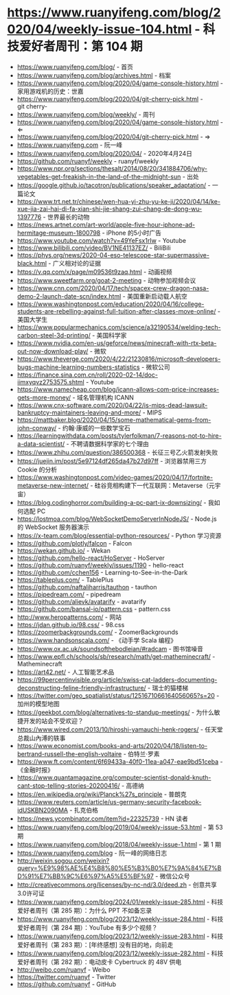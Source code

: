 # https://www.ruanyifeng.com/blog/2020/04/weekly-issue-104.html - 科技爱好者周刊：第 104 期

- https://www.ruanyifeng.com/blog/ - 首页
- https://www.ruanyifeng.com/blog/archives.html - 档案
- https://www.ruanyifeng.com/blog/2020/04/game-console-history.html - 家用游戏机的历史：世嘉
- https://www.ruanyifeng.com/blog/2020/04/git-cherry-pick.html - git cherry-
- https://www.ruanyifeng.com/blog/weekly/ - 周刊
- https://www.ruanyifeng.com/blog/2020/04/game-console-history.html - ⇐
- https://www.ruanyifeng.com/blog/2020/04/git-cherry-pick.html - ⇒
- https://www.ruanyifeng.com - 阮一峰
- https://www.ruanyifeng.com/blog/2020/04/ - 2020年4月24日
- https://github.com/ruanyf/weekly - ruanyf/weekly
- https://www.npr.org/sections/thesalt/2014/08/20/341884706/why-vegetables-get-freakish-in-the-land-of-the-midnight-sun - 出处
- https://google.github.io/tacotron/publications/speaker_adaptation/ - 一篇论文
- https://www.trt.net.tr/chinese/wen-hua-yi-zhu-yu-ke-ji/2020/04/14/ke-xue-jia-zai-hai-di-fa-xian-shi-jie-shang-zui-chang-de-dong-wu-1397776 - 世界最长的动物
- https://news.artnet.com/art-world/apple-five-hour-iphone-ad-hermitage-museum-1800798 - iPhone 的5小时广告
- https://www.youtube.com/watch?v=49YeFsx1rIw - Youtube
- https://www.bilibili.com/video/BV1NE41137EZ/ - BiliBili
- https://phys.org/news/2020-04-eso-telescope-star-supermassive-black.html - 广义相对论的证据
- https://v.qq.com/x/page/m09536t9zaq.html - 动画视频
- https://www.sweetfarm.org/goat-2-meeting - 动物参加视频会议
- https://www.cnn.com/2020/04/17/tech/spacex-crew-dragon-nasa-demo-2-launch-date-scn/index.html - 美国重新启动载人航空
- https://www.washingtonpost.com/education/2020/04/16/college-students-are-rebelling-against-full-tuition-after-classes-move-online/ - 美国大学生
- https://www.popularmechanics.com/science/a32190534/welding-tech-carbon-steel-3d-printing/ - 美国科学家
- https://www.nvidia.com/en-us/geforce/news/minecraft-with-rtx-beta-out-now-download-play/ - 微软
- https://www.theverge.com/2020/4/22/21230816/microsoft-developers-bugs-machine-learning-numbers-statistics - 微软公司
- https://finance.sina.com.cn/roll/2020-02-14/doc-iimxyqvz2753575.shtml - Youtube
- https://www.namecheap.com/blog/icann-allows-com-price-increases-gets-more-money/ - 域名管理机构 ICANN
- https://www.cnx-software.com/2020/04/22/is-mips-dead-lawsuit-bankruptcy-maintainers-leaving-and-more/ - MIPS
- https://mattbaker.blog/2020/04/15/some-mathematical-gems-from-john-conway/ - 约翰·康威的一些数学宝石
- https://learningwithdata.com/posts/tylerfolkman/7-reasons-not-to-hire-a-data-scientist/ - 不聘请数据科学家的七个理由
- https://www.zhihu.com/question/386500368 - 长征三号乙火箭发射失败
- https://juejin.im/post/5e97124df265da47b27d97ff - 浏览器禁用三方 Cookie 的分析
- https://www.washingtonpost.com/video-games/2020/04/17/fortnite-metaverse-new-internet/ - 硅谷竞相构建下一代互联网：Metaverse（元宇宙）
- https://blog.codinghorror.com/building-a-pc-part-ix-downsizing/ - 我如何选配 PC
- https://lostmoa.com/blog/WebSocketDemoServerInNodeJS/ - Node.js 的 WebSocket 服务器演示
- https://x-team.com/blog/essential-python-resources/ - Python 学习资源
- https://github.com/plotly/falcon - Falcon
- https://wekan.github.io/ - Wekan
- https://github.com/hello-react/HoServer - HoServer
- https://github.com/ruanyf/weekly/issues/1190 - hello-react
- https://github.com/cchen156 - Learning-to-See-in-the-Dark
- https://tableplus.com/ - TablePlus
- https://github.com/naftaliharris/tauthon - tauthon
- https://pipedream.com/ - pipedream
- https://github.com/alievk/avatarify - avatarify
- https://github.com/bansal-io/pattern.css - pattern.css
- http://www.heropatterns.com/ - 网站
- https://jdan.github.io/98.css/ - 98.css
- https://zoomerbackgrounds.com/ - ZoomerBackgrounds
- https://www.handsonscala.com/ - 《动手学 Scala 编程》
- https://www.ox.ac.uk/soundsofthebodleian/#radcam - 图书馆噪音
- https://www.epfl.ch/schools/sb/research/math/get-matheminecraft/ - Matheminecraft
- https://art42.net/ - 人工智能艺术品
- https://99percentinvisible.org/article/swiss-cat-ladders-documenting-deconstructing-feline-friendly-infrastructure/ - 瑞士的猫楼梯
- https://twitter.com/geo_spatialist/status/1251671066164056065?s=20 - 加州的模型地图
- https://geekbot.com/blog/alternatives-to-standup-meetings/ - 为什么敏捷开发的站会不受欢迎？
- https://www.wired.com/2013/10/hiroshi-yamauchi-henk-rogers/ - 任天堂总裁山內溥的轶事
- https://www.economist.com/books-and-arts/2020/04/18/listen-to-bertrand-russell-the-english-voltaire - 伯特兰·罗素
- https://www.ft.com/content/6f69433a-40f0-11ea-a047-eae9bd51ceba - 《金融时报》
- https://www.quantamagazine.org/computer-scientist-donald-knuth-cant-stop-telling-stories-20200416/ - 高德纳
- https://en.wikipedia.org/wiki/Planck%27s_principle - 普朗克
- https://www.reuters.com/article/us-germany-security-facebook-idUSKBN2090MA - 扎克伯格
- https://news.ycombinator.com/item?id=22325739 - HN 读者
- https://www.ruanyifeng.com/blog/2019/04/weekly-issue-53.html - 第 53 期
- https://www.ruanyifeng.com/blog/2018/04/weekly-issue-1.html - 第 1 期
- https://www.ruanyifeng.com/blog - 阮一峰的网络日志
- http://weixin.sogou.com/weixin?query=%E9%98%AE%E4%B8%80%E5%B3%B0%E7%9A%84%E7%BD%91%E7%BB%9C%E6%97%A5%E5%BF%97 - 微信公众号
- http://creativecommons.org/licenses/by-nc-nd/3.0/deed.zh - 创意共享3.0许可证
- https://www.ruanyifeng.com/blog/2024/01/weekly-issue-285.html - 科技爱好者周刊（第 285 期）：为什么 PPT 不如备忘录
- https://www.ruanyifeng.com/blog/2023/12/weekly-issue-284.html - 科技爱好者周刊（第 284 期）：YouTube 有多少个视频？
- https://www.ruanyifeng.com/blog/2023/12/weekly-issue-283.html - 科技爱好者周刊（第 283 期）：[年终感想] 没有目的地，向前走
- https://www.ruanyifeng.com/blog/2023/12/weekly-issue-282.html - 科技爱好者周刊（第 282 期）：电动皮卡 Cybertruck 的 48V 供电
- http://weibo.com/ruanyf - Weibo
- https://twitter.com/ruanyf - Twitter
- https://github.com/ruanyf - GitHub